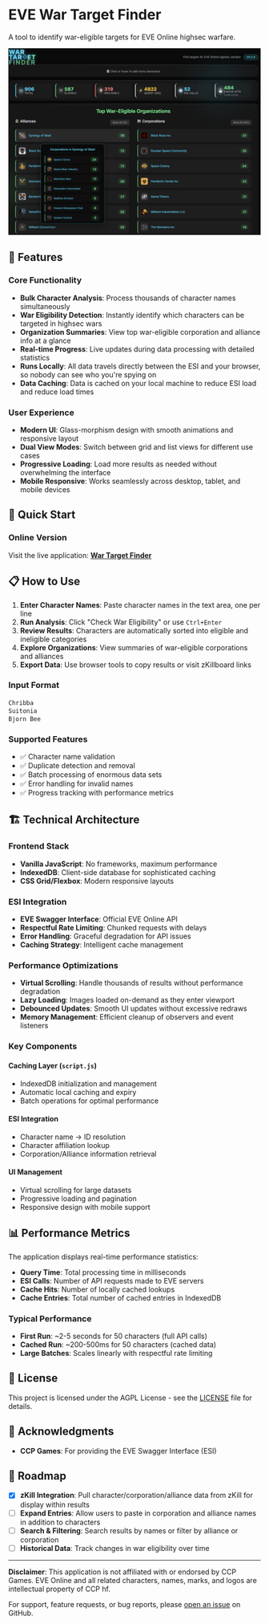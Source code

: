 # EVE War Target Finder

A tool to identify war-eligible targets for EVE Online highsec warfare.

![War Target Finder Screenshot](media/image.png)

## 🎯 Features

### Core Functionality
- **Bulk Character Analysis**: Process thousands of character names simultaneously
- **War Eligibility Detection**: Instantly identify which characters can be targeted in highsec wars
- **Organization Summaries**: View top war-eligible corporation and alliance info at a glance
- **Real-time Progress**: Live updates during data processing with detailed statistics
- **Runs Locally**: All data travels directly between the ESI and your browser, so nobody can see who you're spying on
- **Data Caching**: Data is cached on your local machine to reduce ESI load and reduce load times

### User Experience
- **Modern UI**: Glass-morphism design with smooth animations and responsive layout
- **Dual View Modes**: Switch between grid and list views for different use cases
- **Progressive Loading**: Load more results as needed without overwhelming the interface
- **Mobile Responsive**: Works seamlessly across desktop, tablet, and mobile devices

## 🚀 Quick Start

### Online Version
Visit the live application: **[War Target Finder](https://moregh.github.io/)**

## 📋 How to Use

1. **Enter Character Names**: Paste character names in the text area, one per line
2. **Run Analysis**: Click "Check War Eligibility" or use `Ctrl+Enter`
3. **Review Results**: Characters are automatically sorted into eligible and ineligible categories
4. **Explore Organizations**: View summaries of war-eligible corporations and alliances
5. **Export Data**: Use browser tools to copy results or visit zKillboard links

### Input Format
```
Chribba
Suitonia
Bjorn Bee
```

### Supported Features
- ✅ Character name validation
- ✅ Duplicate detection and removal
- ✅ Batch processing of enormous data sets
- ✅ Error handling for invalid names
- ✅ Progress tracking with performance metrics

## 🏗️ Technical Architecture

### Frontend Stack
- **Vanilla JavaScript**: No frameworks, maximum performance
- **IndexedDB**: Client-side database for sophisticated caching
- **CSS Grid/Flexbox**: Modern responsive layouts

### ESI Integration
- **EVE Swagger Interface**: Official EVE Online API
- **Respectful Rate Limiting**: Chunked requests with delays
- **Error Handling**: Graceful degradation for API issues
- **Caching Strategy**: Intelligent cache management

### Performance Optimizations
- **Virtual Scrolling**: Handle thousands of results without performance degradation
- **Lazy Loading**: Images loaded on-demand as they enter viewport
- **Debounced Updates**: Smooth UI updates without excessive redraws
- **Memory Management**: Efficient cleanup of observers and event listeners

### Key Components

#### Caching Layer (`script.js`)
- IndexedDB initialization and management
- Automatic local caching and expiry
- Batch operations for optimal performance

#### ESI Integration
- Character name → ID resolution
- Character affiliation lookup
- Corporation/Alliance information retrieval

#### UI Management
- Virtual scrolling for large datasets
- Progressive loading and pagination
- Responsive design with mobile support

## 📊 Performance Metrics

The application displays real-time performance statistics:

- **Query Time**: Total processing time in milliseconds
- **ESI Calls**: Number of API requests made to EVE servers
- **Cache Hits**: Number of locally cached lookups
- **Cache Entries**: Total number of cached entries in IndexedDB

### Typical Performance
- **First Run**: ~2-5 seconds for 50 characters (full API calls)
- **Cached Run**: ~200-500ms for 50 characters (cached data)
- **Large Batches**: Scales linearly with respectful rate limiting

## 📄 License

This project is licensed under the AGPL License - see the [LICENSE](LICENSE) file for details.

## 🙏 Acknowledgments

- **CCP Games**: For providing the EVE Swagger Interface (ESI)

## 🔮 Roadmap

- [x] **zKill Integration**: Pull character/corporation/alliance data from zKill for display within results
- [ ] **Expand Entries**: Allow users to paste in corporation and alliance names in addition to characters
- [ ] **Search & Filtering**: Search results by names or filter by alliance or corporation
- [ ] **Historical Data**: Track changes in war eligibility over time

---

**Disclaimer**: This application is not affiliated with or endorsed by CCP Games. EVE Online and all related characters, names, marks, and logos are intellectual property of CCP hf.

For support, feature requests, or bug reports, please [open an issue](https://github.com/moregh/moregh.github.io/issues) on GitHub.

